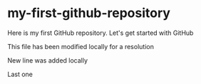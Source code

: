 # my-first-github-repository

Here is my first GitHub repository. Let's get started with GitHub

This file has been modified locally for a resolution

New line was added locally

Last one
